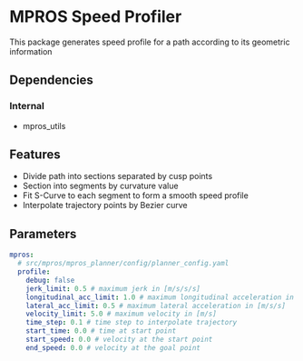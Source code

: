 # MPROS Speed Profiler
This package generates speed profile for a path according to its geometric information

## Dependencies
### Internal
- mpros_utils

## Features
- Divide path into sections separated by cusp points
- Section into segments by curvature value
- Fit S-Curve to each segment to form a smooth speed profile
- Interpolate trajectory points by Bezier curve

## Parameters
```yaml
mpros:
  # src/mpros/mpros_planner/config/planner_config.yaml
  profile:
    debug: false
    jerk_limit: 0.5 # maximum jerk in [m/s/s/s]
    longitudinal_acc_limit: 1.0 # maximum longitudinal acceleration in [m/s/s]
    lateral_acc_limit: 0.5 # maximum lateral acceleration in [m/s/s]
    velocity_limit: 5.0 # maximum velocity in [m/s]
    time_step: 0.1 # time step to interpolate trajectory
    start_time: 0.0 # time at start point
    start_speed: 0.0 # velocity at the start point
    end_speed: 0.0 # velocity at the goal point
```